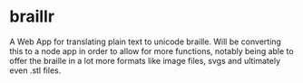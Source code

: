 # braillr
 
 A Web App for translating plain text to unicode braille.
 Will be converting this to a node app in order to allow for more functions, notably being able to offer the braille in a lot more formats like image files, svgs and ultimately even .stl files.
